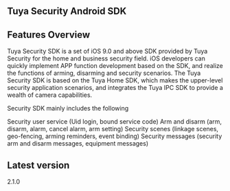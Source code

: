 

## Tuya Security Android SDK

## Features Overview

Tuya Security SDK is a set of iOS 9.0 and above SDK provided by Tuya Security for the home and business security field. iOS developers can quickly implement APP function development based on the SDK, and realize the functions of arming, disarming and security scenarios. The Tuya Security SDK is based on the Tuya Home SDK, which makes the upper-level security application scenarios, and integrates the Tuya IPC SDK to provide a wealth of camera capabilities.

Security SDK mainly includes the following

Security user service (Uid login, bound service code)
Arm and disarm (arm, disarm, alarm, cancel alarm, arm setting)
Security scenes (linkage scenes, geo-fencing, arming reminders, event binding)
Security messages (security arm and disarm messages, equipment messages)

## Latest version

2.1.0

